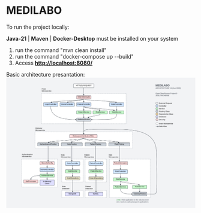 MEDILABO
=========================================

To run the project locally:

  **Java-21** | **Maven** | **Docker-Desktop** must be installed on your system
  
  1) run the command "mvn clean install"
  2) run the command "docker-compose up --build"
  3) Access **[http://localhost:8080/](http://localhost:18082/login)**

Basic architecture presantation:
![basic architecture diagram](readmeImages/architecture4b.png)
